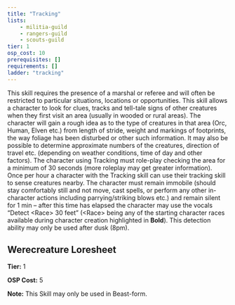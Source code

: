 ```yaml
---
title: "Tracking"
lists:
    - militia-guild
    - rangers-guild
    - scouts-guild
tier: 1
osp_cost: 10
prerequisites: []
requirements: []
ladder: "tracking"
---
```

This skill requires the presence of a marshal or referee and will often be restricted to particular situations, locations or opportunities. This skill allows a character to look for clues, tracks and tell-tale signs of other creatures when they first visit an area (usually in wooded or rural areas). The character will gain a rough idea as to the type of creatures in that area (Orc, Human, Elven etc.) from length of stride, weight and markings of footprints, the way foliage has been disturbed or other such information. It may also be possible to determine approximate numbers of the creatures, direction of travel etc. (depending on weather conditions, time of day and other factors). The character using Tracking must role-play checking the area for a minimum of 30 seconds (more roleplay may get greater information). Once per hour a character with the Tracking skill can use their tracking skill to sense creatures nearby. The character must remain immobile (should stay comfortably still and not move, cast spells, or perform any other in-character actions including parrying/striking blows etc.) and remain silent for 1 min – after this time has elapsed the character may use the vocals “Detect \<Race> 30 feet” (\<Race> being any of the starting character races available during character creation highlighted in **Bold**). This detection ability may only be used after dusk (8pm).


## Werecreature Loresheet

**Tier:** 1

**OSP Cost:** 5

**Note:** This Skill may only be used in Beast-form.